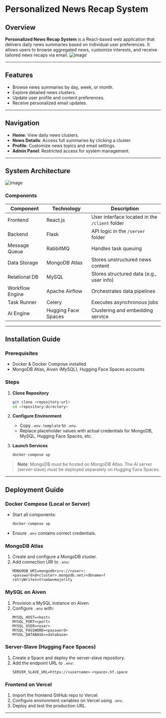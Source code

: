 # Personalized News Recap System

## Overview

**Personalized News Recap System** is a React-based web application that delivers daily news summaries based on individual user preferences. It allows users to browse aggregated news, customize interests, and receive tailored news recaps via email.
![image](https://github.com/user-attachments/assets/2d0b4034-c9de-4acc-a823-b2c9f53edb7e)

---

## Features

- Browse news summaries by day, week, or month.
- Explore detailed news clusters.
- Update user profile and content preferences.
- Receive personalized email updates.

---

## Navigation

- **Home**: View daily news clusters.
- **News Details**: Access full summaries by clicking a cluster.
- **Profile**: Customize news topics and email settings.
- **Admin Panel**: Restricted access for system management.

---

## System Architecture
![image](https://github.com/user-attachments/assets/c823971e-2a2b-4825-912f-6050e4c23633)

### Components

| Component       | Technology         | Description                                     |
|-----------------|--------------------|-------------------------------------------------|
| Frontend        | React.js           | User interface located in the `/client` folder  |
| Backend         | Flask              | API logic in the `/server` folder               |
| Message Queue   | RabbitMQ           | Handles task queuing                            |
| Data Storage    | MongoDB Atlas      | Stores unstructured news content                |
| Relational DB   | MySQL              | Stores structured data (e.g., user info)        |
| Workflow Engine | Apache Airflow     | Orchestrates data pipelines                     |
| Task Runner     | Celery             | Executes asynchronous jobs                      |
| AI Engine       | Hugging Face Spaces| Clustering and embedding service                |

---

## Installation Guide

### Prerequisites

- Docker & Docker Compose installed
- MongoDB Atlas, Aiven (MySQL), Hugging Face Spaces accounts

### Steps

1. **Clone Repository**
   ```bash
   git clone <repository-url>
   cd <repository-directory>
   ```

2. **Configure Environment**
   - Copy `.env.template` to `.env`.
   - Replace placeholder values with actual credentials for MongoDB, MySQL, Hugging Face Spaces, etc.

3. **Launch Services**
   ```bash
   docker-compose up
   ```

> **Note**: MongoDB must be hosted on MongoDB Atlas. The AI server (server-slave) must be deployed separately on Hugging Face Spaces.

---

## Deployment Guide

### Docker Compose (Local or Server)

- Start all components:
  ```bash
  docker-compose up
  ```
- Ensure `.env` contains correct credentials.

### MongoDB Atlas

1. Create and configure a MongoDB cluster.
2. Add connection URI to `.env`:
   ```env
   MONGODB_URI=mongodb+srv://<user>:<password>@<cluster>.mongodb.net/<dbname>?retryWrites=true&w=majority
   ```

### MySQL on Aiven

1. Provision a MySQL instance on Aiven.
2. Configure `.env` with:
   ```env
   MYSQL_HOST=<host>
   MYSQL_PORT=<port>
   MYSQL_USER=<user>
   MYSQL_PASSWORD=<password>
   MYSQL_DATABASE=<database>
   ```

### Server-Slave (Hugging Face Spaces)

1. Create a Space and deploy the server-slave repository.
2. Add the endpoint URL to `.env`:
   ```env
   SERVER_SLAVE_URL=https://<username>-<space>.hf.space
   ```

### Frontend on Vercel

1. Import the frontend GitHub repo to Vercel.
2. Configure environment variables on Vercel using `.env`.
3. Deploy and test the production URL.

---
